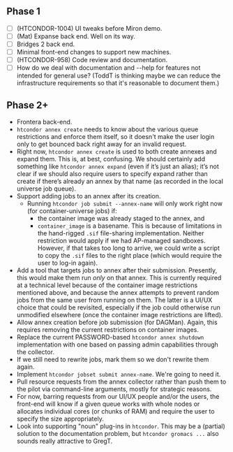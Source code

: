 Phase 1
-------

- [ ]  (HTCONDOR-1004)  UI tweaks before Miron demo.
- [ ]  (Mat)  Expanse back end.  Well on its way.
- [ ]  Bridges 2 back end.
- [ ]  Minimal front-end changes to support new machines.
- [ ]  (HTCONDOR-958)  Code review and documentation.
- [ ]  How do we deal with documentation and --help for features not intended for general use?
       (ToddT is thinking maybe we can reduce the infrastructure requirements so that it's
       reasonable to document them.)

Phase 2+
--------

- Frontera back-end.
- `htcondor annex create` needs to know about the various queue restrictions and enforce them
  itself, so it doesn't make the user login only to get bounced back right away for an invalid
  request.
- Right now, `htcondor annex create` is used to both create annexes and expand them.  This is,
  at best, confusing.  We should certainly add something like `htcondor annex expand` (even if
  it’s just an alias); it’s not clear if we should also require users to specify expand rather
  than create if there’s already an annex by that name (as recorded in the local universe job queue).
- Support adding jobs to an annex after its creation.
  - Running `htcondor job submit --annex-name` will only work right now (for container-universe jobs) if:
    - the container image was already staged to the annex, and
    - `container_image` is a basename.
    This is because of limitations in the hand-rigged `.sif` file-sharing implementation.  Neither
    restriction would apply if we had AP-managed sandboxes.  However, if that takes too long to
    arrive, we could write a script to copy the `.sif` files to the right place (which would require
    the user to log-in again).
- Add a tool that targets jobs to annex after their submission.  Presently, this would make them
  run _only_ on that annex.  This is currently required at a technical level because of the
  container image restrictions mentioned above, and because the annex attempts to prevent random jobs
  from the same user from running on them.  The latter is a UI/UX choice that could be revisited,
  especially if the job could otherwise run unmodified elsewhere (once the container image restrictions
  are lifted).
- Allow annex creation before job submission (for DAGMan).  Again, this requires removing the
  current restrictions on container images.
- Replace the current PASSWORD-based `htcondor annex shutdown` implementation with one based on
  passing admin capabilities through the collector.
- If we still need to rewrite jobs, mark them so we don't rewrite them again.
- Implement `htcondor jobset submit annex-name`.  We're going to need it.
- Pull resource requests from the annex collector rather than push them to the pilot via command-line
  arguments, mostly for strategic reasons.
- For now, barring requests from our UI/UX people and/or the users, the front-end will know if a given
  queue works with whole nodes or allocates individual cores (or chunks of RAM) and require the user
  to specify the size appropriately.
- Look into supporting "noun" plug-ins in `htcondor`.  This may be a (partial) solution to the
  documentation problem, but `htcondor gromacs ...` also sounds really attractive to GregT.
